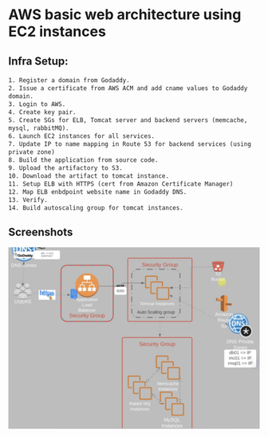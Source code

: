 
# AWS basic web architecture using EC2 instances


## Infra Setup:
   	1. Register a domain from Godaddy.
	2. Issue a certificate from AWS ACM and add cname values to Godaddy domain.
	3. Login to AWS.
	4. Create key pair.
	5. Create SGs for ELB, Tomcat server and backend servers (memcache, mysql, rabbitMQ).
	6. Launch EC2 instances for all services.
	7. Update IP to name mapping in Route 53 for backend services (using private zone)
	8. Build the application from source code.
	9. Upload the artifactory to S3.
	10. Download the artifact to tomcat instance.
	11. Setup ELB with HTTPS (cert from Amazon Certificate Manager)
	12. Map ELB enbdpoint website name in Godaddy DNS.
	13. Verify.
    14. Build autoscaling group for tomcat instances.

## Screenshots

![App Screenshot](project3.png)

